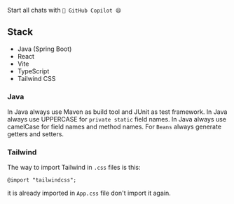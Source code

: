 Start all chats with `🤖 GitHub Copilot 😄`


## Stack
- Java (Spring Boot)
- React
- Vite
- TypeScript
- Tailwind CSS

### Java
In Java always use Maven as build tool and JUnit as test framework.
In Java always use UPPERCASE for `private static` field names.
In Java always use camelCase for field names and method names.
For `Beans` always generate getters and setters.

### Tailwind
The way to import Tailwind in `.css` files is this:
```
@import "tailwindcss";
```
it is already imported in `App.css` file don't import it again.